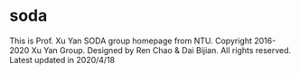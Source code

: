 # soda
This is Prof. Xu Yan SODA group homepage from NTU.
Copyright 2016-2020 Xu Yan Group. Designed by Ren Chao & Dai Bijian. All rights reserved.
Latest updated in 2020/4/18
